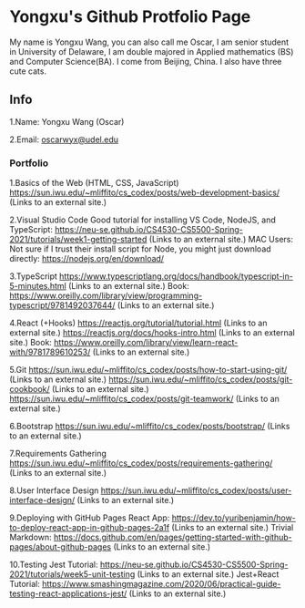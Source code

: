 # Yongxu's Github Protfolio Page
My name is Yongxu Wang, you can also call me Oscar, I am senior student in University of Delaware, I am double majored in Applied mathematics (BS) and Computer Science(BA). I come from Beijing, China. I also have three cute cats. 

## Info
1.Name: Yongxu Wang (Oscar)

2.Email: oscarwyx@udel.edu

### Portfolio
1.Basics of the Web (HTML, CSS, JavaScript)
  https://sun.iwu.edu/~mliffito/cs_codex/posts/web-development-basics/ (Links to an external site.)
  
2.Visual Studio Code
  Good tutorial for installing VS Code, NodeJS, and TypeScript: https://neu-se.github.io/CS4530-CS5500-Spring-2021/tutorials/week1-getting-started (Links to an     external site.)
  MAC Users: Not sure if I trust their install script for Node, you might just download directly: https://nodejs.org/en/download/

3.TypeScript
  https://www.typescriptlang.org/docs/handbook/typescript-in-5-minutes.html (Links to an external site.)
  Book: https://www.oreilly.com/library/view/programming-typescript/9781492037644/ (Links to an external site.)

4.React (+Hooks)
  https://reactjs.org/tutorial/tutorial.html (Links to an external site.)
  https://reactjs.org/docs/hooks-intro.html (Links to an external site.)
  Book: https://www.oreilly.com/library/view/learn-react-with/9781789610253/ (Links to an external site.)

5.Git
  https://sun.iwu.edu/~mliffito/cs_codex/posts/how-to-start-using-git/ (Links to an external site.)
  https://sun.iwu.edu/~mliffito/cs_codex/posts/git-cookbook/ (Links to an external site.)
  https://sun.iwu.edu/~mliffito/cs_codex/posts/git-teamwork/ (Links to an external site.)

6.Bootstrap
  https://sun.iwu.edu/~mliffito/cs_codex/posts/bootstrap/ (Links to an external site.)

7.Requirements Gathering
  https://sun.iwu.edu/~mliffito/cs_codex/posts/requirements-gathering/ (Links to an external site.)

8.User Interface Design
  https://sun.iwu.edu/~mliffito/cs_codex/posts/user-interface-design/ (Links to an external site.)

9.Deploying with GitHub Pages
  React App: https://dev.to/yuribenjamin/how-to-deploy-react-app-in-github-pages-2a1f (Links to an external site.)
  Trivial Markdown: https://docs.github.com/en/pages/getting-started-with-github-pages/about-github-pages (Links to an external site.)

10.Testing
  Jest Tutorial: https://neu-se.github.io/CS4530-CS5500-Spring-2021/tutorials/week5-unit-testing (Links to an external site.)
  Jest+React Tutorial: https://www.smashingmagazine.com/2020/06/practical-guide-testing-react-applications-jest/ (Links to an external site.)




